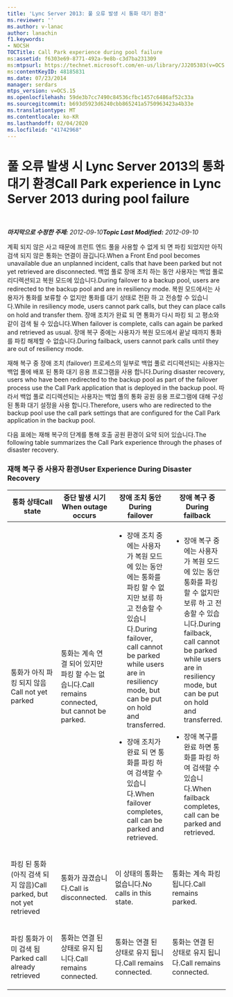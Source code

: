 ```yaml
---
title: 'Lync Server 2013: 풀 오류 발생 시 통화 대기 환경'
ms.reviewer: ''
ms.author: v-lanac
author: lanachin
f1.keywords:
- NOCSH
TOCTitle: Call Park experience during pool failure
ms:assetid: f6303e69-8771-492a-9e8b-c3d7ba231309
ms:mtpsurl: https://technet.microsoft.com/en-us/library/JJ205383(v=OCS.15)
ms:contentKeyID: 48185831
ms.date: 07/23/2014
manager: serdars
mtps_version: v=OCS.15
ms.openlocfilehash: 59de3b7cc7490c84536cfbc1457c6486af52c33a
ms.sourcegitcommit: b693d5923d6240cbb865241a5750963423a4b33e
ms.translationtype: MT
ms.contentlocale: ko-KR
ms.lasthandoff: 02/04/2020
ms.locfileid: "41742968"
---
```

<div data-xmlns="http://www.w3.org/1999/xhtml">

<div class="topic" data-xmlns="http://www.w3.org/1999/xhtml" data-msxsl="urn:schemas-microsoft-com:xslt" data-cs="http://msdn.microsoft.com/en-us/">

<div data-asp="http://msdn2.microsoft.com/asp">

# <a name="call-park-experience-in-lync-server-2013-during-pool-failure"></a><span data-ttu-id="c7f9c-102">풀 오류 발생 시 Lync Server 2013의 통화 대기 환경</span><span class="sxs-lookup"><span data-stu-id="c7f9c-102">Call Park experience in Lync Server 2013 during pool failure</span></span>

</div>

<div id="mainSection">

<div id="mainBody">

<span> </span>

<span data-ttu-id="c7f9c-103">_**마지막으로 수정한 주제:** 2012-09-10_</span><span class="sxs-lookup"><span data-stu-id="c7f9c-103">_**Topic Last Modified:** 2012-09-10_</span></span>

<span data-ttu-id="c7f9c-104">계획 되지 않은 사고 때문에 프런트 엔드 풀을 사용할 수 없게 되 면 파킹 되었지만 아직 검색 되지 않은 통화는 연결이 끊깁니다.</span><span class="sxs-lookup"><span data-stu-id="c7f9c-104">When a Front End pool becomes unavailable due an unplanned incident, calls that have been parked but not yet retrieved are disconnected.</span></span> <span data-ttu-id="c7f9c-105">백업 풀로 장애 조치 하는 동안 사용자는 백업 풀로 리디렉션되고 복원 모드에 있습니다.</span><span class="sxs-lookup"><span data-stu-id="c7f9c-105">During failover to a backup pool, users are redirected to the backup pool and are in resiliency mode.</span></span> <span data-ttu-id="c7f9c-106">복원 모드에서는 사용자가 통화를 보류할 수 없지만 통화를 대기 상태로 전환 하 고 전송할 수 있습니다.</span><span class="sxs-lookup"><span data-stu-id="c7f9c-106">While in resiliency mode, users cannot park calls, but they can place calls on hold and transfer them.</span></span> <span data-ttu-id="c7f9c-107">장애 조치가 완료 되 면 통화가 다시 파킹 되 고 평소와 같이 검색 될 수 있습니다.</span><span class="sxs-lookup"><span data-stu-id="c7f9c-107">When failover is complete, calls can again be parked and retrieved as usual.</span></span> <span data-ttu-id="c7f9c-108">장애 복구 중에는 사용자가 복원 모드에서 끝날 때까지 통화를 파킹 해제할 수 없습니다.</span><span class="sxs-lookup"><span data-stu-id="c7f9c-108">During failback, users cannot park calls until they are out of resiliency mode.</span></span>

<span data-ttu-id="c7f9c-109">재해 복구 중 장애 조치 (failover) 프로세스의 일부로 백업 풀로 리디렉션되는 사용자는 백업 풀에 배포 된 통화 대기 응용 프로그램을 사용 합니다.</span><span class="sxs-lookup"><span data-stu-id="c7f9c-109">During disaster recovery, users who have been redirected to the backup pool as part of the failover process use the Call Park application that is deployed in the backup pool.</span></span> <span data-ttu-id="c7f9c-110">따라서 백업 풀로 리디렉션되는 사용자는 백업 풀의 통화 공원 응용 프로그램에 대해 구성 된 통화 대기 설정을 사용 합니다.</span><span class="sxs-lookup"><span data-stu-id="c7f9c-110">Therefore, users who are redirected to the backup pool use the call park settings that are configured for the Call Park application in the backup pool.</span></span>

<span data-ttu-id="c7f9c-111">다음 표에는 재해 복구의 단계를 통해 호출 공원 환경이 요약 되어 있습니다.</span><span class="sxs-lookup"><span data-stu-id="c7f9c-111">The following table summarizes the Call Park experience through the phases of disaster recovery.</span></span>

### <a name="user-experience-during-disaster-recovery"></a><span data-ttu-id="c7f9c-112">재해 복구 중 사용자 환경</span><span class="sxs-lookup"><span data-stu-id="c7f9c-112">User Experience During Disaster Recovery</span></span>

<table>
<colgroup>
<col style="width: 25%" />
<col style="width: 25%" />
<col style="width: 25%" />
<col style="width: 25%" />
</colgroup>
<thead>
<tr class="header">
<th><span data-ttu-id="c7f9c-113">통화 상태</span><span class="sxs-lookup"><span data-stu-id="c7f9c-113">Call state</span></span></th>
<th><span data-ttu-id="c7f9c-114">중단 발생 시기</span><span class="sxs-lookup"><span data-stu-id="c7f9c-114">When outage occurs</span></span></th>
<th><span data-ttu-id="c7f9c-115">장애 조치 동안</span><span class="sxs-lookup"><span data-stu-id="c7f9c-115">During failover</span></span></th>
<th><span data-ttu-id="c7f9c-116">장애 복구 중</span><span class="sxs-lookup"><span data-stu-id="c7f9c-116">During failback</span></span></th>
</tr>
</thead>
<tbody>
<tr class="odd">
<td><p><span data-ttu-id="c7f9c-117">통화가 아직 파킹 되지 않음</span><span class="sxs-lookup"><span data-stu-id="c7f9c-117">Call not yet parked</span></span></p></td>
<td><p><span data-ttu-id="c7f9c-118">통화는 계속 연결 되어 있지만 파킹 할 수는 없습니다.</span><span class="sxs-lookup"><span data-stu-id="c7f9c-118">Call remains connected, but cannot be parked.</span></span></p></td>
<td><ul>
<li><p><span data-ttu-id="c7f9c-119">장애 조치 중에는 사용자가 복원 모드에 있는 동안에는 통화를 파킹 할 수 없지만 보류 하 고 전송할 수 있습니다.</span><span class="sxs-lookup"><span data-stu-id="c7f9c-119">During failover, call cannot be parked while users are in resiliency mode, but can be put on hold and transferred.</span></span></p></li>
<li><p><span data-ttu-id="c7f9c-120">장애 조치가 완료 되 면 통화를 파킹 하 여 검색할 수 있습니다.</span><span class="sxs-lookup"><span data-stu-id="c7f9c-120">When failover completes, call can be parked and retrieved.</span></span></p></li>
</ul></td>
<td><ul>
<li><p><span data-ttu-id="c7f9c-121">장애 복구 중에는 사용자가 복원 모드에 있는 동안 통화를 파킹 할 수 없지만 보류 하 고 전송할 수 있습니다.</span><span class="sxs-lookup"><span data-stu-id="c7f9c-121">During failback, call cannot be parked while users are in resiliency mode, but can be put on hold and transferred.</span></span></p></li>
<li><p><span data-ttu-id="c7f9c-122">장애 복구를 완료 하면 통화를 파킹 하 여 검색할 수 있습니다.</span><span class="sxs-lookup"><span data-stu-id="c7f9c-122">When failback completes, call can be parked and retrieved.</span></span></p></li>
</ul></td>
</tr>
<tr class="even">
<td><p><span data-ttu-id="c7f9c-123">파킹 된 통화 (아직 검색 되지 않음)</span><span class="sxs-lookup"><span data-stu-id="c7f9c-123">Call parked, but not yet retrieved</span></span></p></td>
<td><p><span data-ttu-id="c7f9c-124">통화가 끊겼습니다.</span><span class="sxs-lookup"><span data-stu-id="c7f9c-124">Call is disconnected.</span></span></p></td>
<td><p><span data-ttu-id="c7f9c-125">이 상태의 통화는 없습니다.</span><span class="sxs-lookup"><span data-stu-id="c7f9c-125">No calls in this state.</span></span></p></td>
<td><p><span data-ttu-id="c7f9c-126">통화는 계속 파킹 됩니다.</span><span class="sxs-lookup"><span data-stu-id="c7f9c-126">Call remains parked.</span></span></p></td>
</tr>
<tr class="odd">
<td><p><span data-ttu-id="c7f9c-127">파킹 통화가 이미 검색 됨</span><span class="sxs-lookup"><span data-stu-id="c7f9c-127">Parked call already retrieved</span></span></p></td>
<td><p><span data-ttu-id="c7f9c-128">통화는 연결 된 상태로 유지 됩니다.</span><span class="sxs-lookup"><span data-stu-id="c7f9c-128">Call remains connected.</span></span></p></td>
<td><p><span data-ttu-id="c7f9c-129">통화는 연결 된 상태로 유지 됩니다.</span><span class="sxs-lookup"><span data-stu-id="c7f9c-129">Call remains connected.</span></span></p></td>
<td><p><span data-ttu-id="c7f9c-130">통화는 연결 된 상태로 유지 됩니다.</span><span class="sxs-lookup"><span data-stu-id="c7f9c-130">Call remains connected.</span></span></p></td>
</tr>
</tbody>
</table>


</div>

<span> </span>

</div>

</div>

</div>

